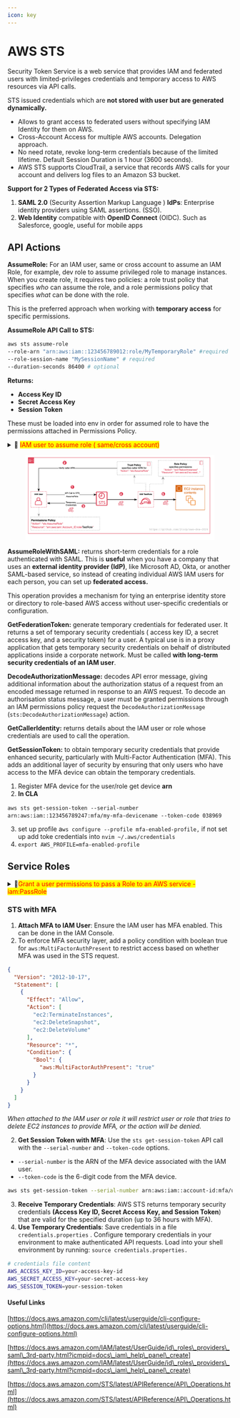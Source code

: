 ```yaml
---
icon: key
---
```


# AWS STS

Security Token Service is a web service that provides IAM and federated users with limited-privileges credentials and temporary access to AWS resources via API calls.&#x20;

STS issued credentials which are **not stored with user but are generated dynamically.**

* Allows to grant access to federated users without specifying IAM Identity for them on AWS.
* Cross-Account Access for multiple AWS accounts. Delegation approach.
* No need rotate, revoke long-term credentials because of the limited lifetime. Default Session Duration is 1 hour (3600 seconds).
* AWS STS supports CloudTrail, a service that records AWS calls for your account and delivers log files to an Amazon S3 bucket.

**Support for 2 Types of Federated Access via STS:**

1. **SAML 2.0** (Security Assertion Markup Language ) **IdPs**: Enterprise identity providers using SAML assertions. (SSO).
2.  **Web Identity** compatible with **OpenID Connect** (OIDC). Such as Salesforce, google, useful for mobile apps



## API Actions

**AssumeRole:** For an IAM user, same or cross account to assume an IAM Role, for example, dev role to assume privileged role to manage instances.  When you create role, it requires two policies: a role trust policy that specifies _who_ can assume the role, and a role permissions policy that specifies _what_ can be done with the role.&#x20;

This is the preferred approach when working with **temporary access** for specific permissions.

**AssumeRole API Call to STS:**

```bash
aws sts assume-role 
--role-arn "arn:aws:iam::123456789012:role/MyTemporaryRole" #required
--role-session-name "MySessionName" # required
--duration-seconds 86400 # optional 
```

**Returns:**

* **Access Key ID**
* **Secret Access Key**
* **Session Token**&#x20;

These must be loaded into env in order for assumed role to have the permissions attached in Permissions Policy.&#x20;

<details>

<summary><span data-gb-custom-inline data-tag="emoji" data-code="1f472">👲</span>  <mark style="color:red;">IAM user to assume role ( same/cross account)</mark></summary>

1. For user that will assume a role, add inline permissions / IAM policy. Permissions must be explicitly granted for this principal to assume a role.

```bash
{
	"Version": "2012-10-17",
	"Statement": [
		{
			"Sid": "AllowUserToAssumeSpecificRole",
			"Effect": "Allow",
			"Action": "sts:AssumeRole",
			"Resource": "arn:aws:iam::YOUR_ACCOUNT_ID:role/MyTemporaryRole"
		}
	]
}
```

2. Create Role to be assumed.
3. Create Role and Configure **Trust Policy** and **Permissions.**&#x20;
4. Trust Policy must have **arn** of the principal (user, role, or service) that can assume it. So Roles Trusted Entity will be the Account: 123456789012.&#x20;

```bash
{
    "Version": "2012-10-17",
    "Statement": [
        {
            "Effect": "Allow",
            "Principal": {
                "AWS": "arn:aws:iam::123456789012:user/MyUserName"
            },
            "Action": "sts:AssumeRole"
        }
    ]
}

```

Multiple principles can be defined to assume a role.&#x20;

```bash
 "Principal": {
        "AWS": [
          "arn:aws:iam::22683702247:user/admin-user",
          "arn:aws:iam::22683702247:role/another-role",
          "arn:aws:iam::123456789012:user/external-user"
        ]
      },
```

5. Permissions Policy can be either inline or managed like AmazonEC2ReadOnlyAccess etc.
6. Configure CLI env

```bash
# configure
aws configure --profile sandbox
# switch
export AWS_PROFILE=sandbox
#check for env variables
env | grep AWS_ 
# AWS_PROFILE=sandbox
```

7. Run the API call to STS with **arn of the role** and set session name params.

This will  return JSON response in the terminal, which will look like this:

```json
{
  "Credentials": {
    "AccessKeyId": "AKIAIOSFODNN7EXAMPLE",
    "SecretAccessKey": "wJalrXUtnFEMI/K7MDENG/bPxRfiCYzEXAMPLEKEY",
    "SessionToken": "FQoGZXIvYXdzEFwa...",
    "Expiration": "2024-01-01T12:00:00Z"
  },
  "AssumedRoleUser": {
    "AssumedRoleId": "AROACLKWSDQRAEXAMPLE:YourSessionName",
    "Arn": "arn:aws:sts::123456789012:assumed-role/YourRoleName/YourSessionName"
  }
}

```

<mark style="color:red;">**Run assume-role and extract credentials.**</mark>

Below command extracts ready-to-use environment variable exports, allowing  to source the `credentials.properties` file to set temporary credentials in your environment with `source credentials.properties`

```bash
aws sts assume-role 
--role-arn "arn:aws:iam::ACCOUNT_ID:role/MyTemporaryRole" 
--role-session-name "MySessioName" 
--duration-seconds 7200
# extract the credentials from JSON reposnse & tee 
|sed 's/[," :]//g;s/AccessKeyId/export AWS_ACCESS_KEY_ID=/;s/SecretAccessKey/export AWS_SECRET_ACCESS_KEY=/;s/SessionToken/export AWS_SESSION_TOKEN=/' | grep 'export' | tee credentials.properties

```

If you define optional duration parameter, parameter ensure you update the session duration in management console (Select Role Summary -> Edit) or there will be (<mark style="color:red;">ValidationError)</mark> when calling the AssumeRole operation: The requested DurationSeconds exceeds the MaxSessionDuration set for this role.

![](<../../.gitbook/assets/Screenshot 2024-10-29 at 14.09.49.png>)

8. AssumeRole returns **Access Key ID**, **Secret Access Key**, and **Session Token** that are valid for the duration by default **1 hour or** set in duration parameter.&#x20;
9. Load those temporary credentials into env and verify

```bash
source credentials.properties
#verify
env | grep AWS_ 
# AWS_PROFILE=sandbox
# AWS_ACCESS_KEY_ID=DFGWHJFGKR
# AWS_SECRET_ACCESS_KEY=QAWSEDFGFEWEF
# AWS_SESSION_TOKEN=AQsdADFGdfghtrfgfr....
```

10. To remove credentials

```bash
unset AWS_ACCESS_KEY_ID AWS_SESSION....
```



</details>

<div align="left" data-full-width="true">

<figure><img src="../../.gitbook/assets/image (4).png" alt="sts-iam-user-assumerole"><figcaption></figcaption></figure>

</div>

**AssumeRoleWithSAML:** returns short-term credentials for a role authenticated with SAML. This is **useful** when you have a company that uses an **external identity provider (IdP)**, like Microsoft AD, Okta, or another SAML-based service, so instead of creating individual AWS IAM users for each person, you can set up **federated access.**

This operation provides a mechanism for tying an enterprise identity store or directory to role-based AWS access without user-specific credentials or configuration.

**GetFederationToken:** generate temporary credentials for federated user. It returns a set of temporary security credentials ( access key ID, a secret access key, and a security token) for a user. A typical use is in a proxy application that gets temporary security credentials on behalf of distributed applications inside a corporate network. Must be called **with long-term security credentials of an IAM user**.

**DecodeAuthorizationMessage:** decodes API error message, giving additional information about the authorization status of a request from an encoded message returned in response to an AWS request. To decode an authorisation status message, a user must be granted permissions through an IAM permissions policy request the `DecodeAuthorizationMessage` (`sts:DecodeAuthorizationMessage`) action.

**GetCallerIdentity:** returns details about the IAM user or role whose credentials are used to call the operation.

**GetSessionToken:** to obtain temporary security credentials that provide enhanced security, particularly with Multi-Factor Authentication (MFA). This adds an additional layer of security by ensuring that only users who have access to the MFA device can obtain the temporary credentials.

1. Register MFA device for the user/role get device **arn**
2. **In CLA**&#x20;

`aws sts get-session-token --serial-number arn:aws:iam::123456789247:mfa/my-mfa-devicename --token-code 038969`

3. set up profile a`ws configure --profile mfa-enabled-profile,` if not set up add toke credentials into `nvim ~/.aws/credentials`
4. `export AWS_PROFILE=mfa-enabled-profile`

## Service Roles

<details>

<summary><span data-gb-custom-inline data-tag="emoji" data-code="1f510">🔐</span><mark style="color:red;">Grant a user permissions to pass a Role to an AWS service - iam:PassRole</mark> </summary>

To configure many AWS services, you must pass an IAM role to the service. This allows the service to assume the role later and perform actions on your behalf. For most services, you only have to pass the role to the service once during setup, and not every time that the service assumes the role.&#x20;

#### &#x20;User must have permissions to pass the role to the service with iam:PassRole

* To allow a user to pass a role to an AWS service, you must grant the `PassRole` permission to the user's IAM user, role, or group. This helps administrators ensure that only approved users can configure a service with a role that grants permissions.
* Create Trust Relationship (policy) to allow target service to assume it.
* Some services automatically create a service-linked role in your account when you perform an action in that service.For example, Amazon EC2 Auto Scaling creates the `AWSServiceRoleForAutoScaling` service-linked role for you when you create an Auto Scaling group for the first time. If you try to specify the service-linked role when you create an Auto Scaling group and you don't have the `iam:PassRole` permission, you receive an error.
* For example AWS managed AWSServiceRoleForAWSCloud9 service role comes with **Trust policy** that specifies the services allowed to assume the role:

&#x20;_**- cloud9.amazonaws.com** (Cloud9 itself) to act on your behalf to manage resources in your environment._

_**-ec2.amazonaws.com** because Cloud9 environments often use EC2 instances for compute resources._

And an AWS-managed policy **WSCloud9ServiceRolePolicy,** that grants the necessary permissions to set up and manage EC2 instances, security groups, and other resources required by Cloud9.

_As an **IAM user** or **IAM role** creating a Cloud9 environment, you need the `iam:PassRole` permission to allow Cloud9 to assume the `AWSServiceRoleForAWSCloud9` role on your behalf._



</details>

### STS with MFA

1. **Attach MFA to IAM User**: Ensure the IAM user has MFA enabled. This can be done in the IAM Console.
2. To enforce MFA security layer, add a policy condition with boolean true for  `aws:MultiFactorAuthPresent` to restrict access based on whether MFA was used in the STS request.

```json
{
  "Version": "2012-10-17",
  "Statement": [
    {
      "Effect": "Allow",
      "Action": [
        "ec2:TerminateInstances",
        "ec2:DeleteSnapshot",
        "ec2:DeleteVolume"
      ],
      "Resource": "*",
      "Condition": {
        "Bool": {
          "aws:MultiFactorAuthPresent": "true"
        }
      }
    }
  ]
}

```

_When attached to the IAM user or role it will restrict user or role that tries to delete EC2 instances to provide MFA, or the action will be denied._

2. **Get Session Token with MFA**: Use the `sts get-session-token` API call with the `--serial-number` and `--token-code` options.

* `--serial-number` is the ARN of the MFA device associated with the IAM user.
* `--token-code` is the 6-digit code from the MFA device.

```bash
aws sts get-session-token --serial-number arn:aws:iam::account-id:mfa/user-name --token-code 123456
```

3. **Receive Temporary Credentials**: AWS STS returns temporary security credentials **(Access Key ID, Secret Access Key, and Session Token**) that are valid for the specified duration (up to 36 hours with MFA).
4. **Use Temporary Credentials**: Save credentials in a file `credentials.properties` . Configure temporary credentials in your environment to make authenticated API requests.  Load into your shell environment by running: `source credentials.properties.`

```bash
# credentials file content
AWS_ACCESS_KEY_ID=your-access-key-id
AWS_SECRET_ACCESS_KEY=your-secret-access-key
AWS_SESSION_TOKEN=your-session-token

```

#### Useful Links

[https://docs.aws.amazon.com/cli/latest/userguide/cli-configure-options.html](https://docs.aws.amazon.com/cli/latest/userguide/cli-configure-options.html)

[https://docs.aws.amazon.com/IAM/latest/UserGuide/id\_roles\_providers\_saml\_3rd-party.html?icmpid=docs\_iam\_help\_panel\_create](https://docs.aws.amazon.com/IAM/latest/UserGuide/id\_roles\_providers\_saml\_3rd-party.html?icmpid=docs\_iam\_help\_panel\_create)

[https://docs.aws.amazon.com/STS/latest/APIReference/API\_Operations.html](https://docs.aws.amazon.com/STS/latest/APIReference/API\_Operations.html)
